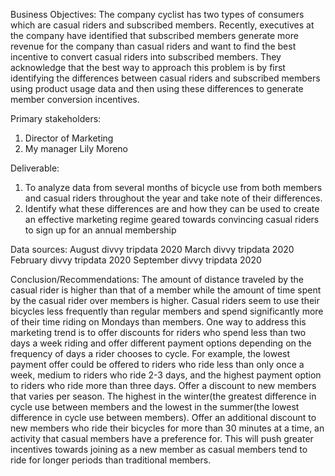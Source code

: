 Business Objectives:
The company cyclist has two types of consumers which are casual riders and subscribed members. Recently, executives at the company have identified that subscribed members generate more revenue for the company than casual riders and want to find the best incentive to convert casual riders into subscribed members. They acknowledge that the best way to approach this problem is by first identifying the differences between casual riders and subscribed members using product usage data and then using these differences to generate member conversion incentives.

Primary stakeholders:
1. Director of Marketing
2. My manager Lily Moreno
   
Deliverable:
1. To analyze data from several months of bicycle use from both members and casual riders throughout the year and take note of their differences.
2. Identify what these differences are and how they can be  used to create an effective marketing regime geared towards convincing  casual riders to sign up for an annual membership
   
Data sources:
August divvy tripdata 2020
March divvy tripdata 2020
February divvy tripdata 2020
September divvy tripdata 2020

Conclusion/Recommendations:
The amount of distance traveled by the casual rider is higher than that of a member while the amount of time spent by the casual rider over members is higher. Casual riders seem to use their bicycles less frequently than regular members and spend significantly more of their time riding on Mondays than members.
One way to address this marketing trend is to offer discounts for riders who spend less than two days a week riding and offer different payment options depending on the frequency of days a rider chooses to cycle.  For example, the lowest payment offer could be offered to riders who ride less than only once a week, medium to riders who ride 2-3 days, and the highest payment option to riders who ride more than three days.
Offer a discount to new members that varies per season.  The highest in the winter(the greatest difference in cycle use between members and the lowest in the summer(the lowest difference in cycle use between members).
Offer an additional discount to new members who ride their bicycles for more than 30 minutes at a time, an activity that casual members have a preference for. This will push greater incentives towards joining as a new member as casual members tend to ride for longer periods than traditional members.
